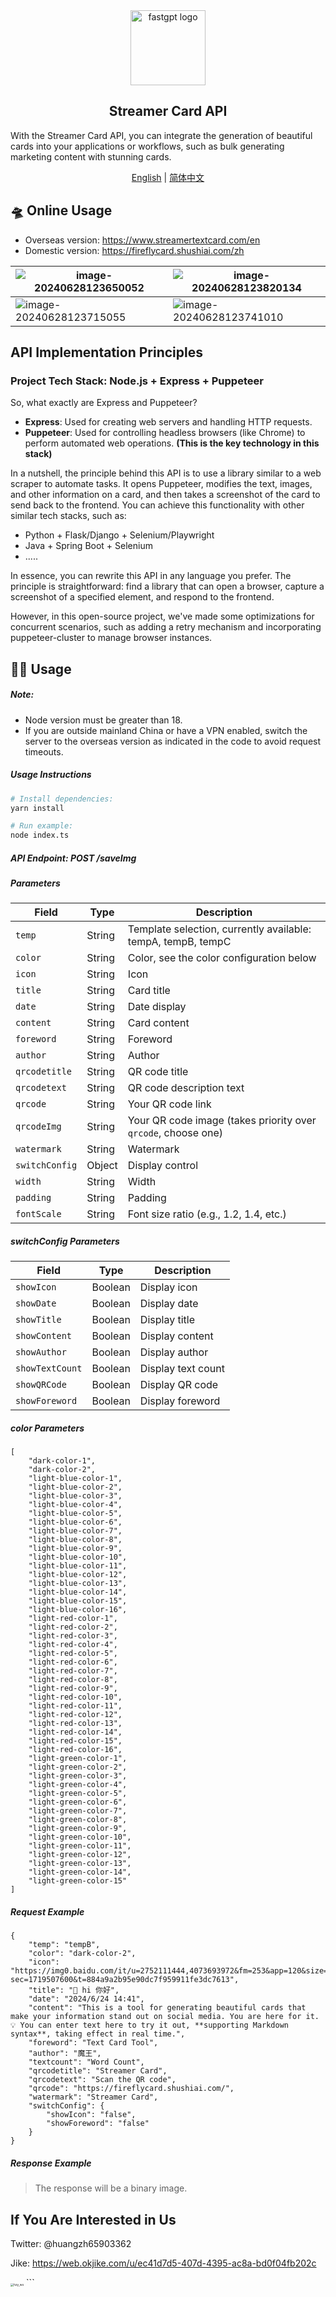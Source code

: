 <div align="center">
<a href="https://fastgpt.in/"><img src="./assets/logo.png" width="120" height="120" alt="fastgpt logo"></a>
</div>

<h2 align="center">Streamer Card API</h2>

With the Streamer Card API, you can integrate the generation of beautiful cards into your applications or workflows, such as bulk generating marketing content with stunning cards.

<p align="center">
  <a href="./README_en.md">English</a> |
  <a href="./README.md">简体中文</a>
</p>

## 🛸 Online Usage

- Overseas version: https://www.streamertextcard.com/en
- Domestic version: https://fireflycard.shushiai.com/zh

| ![image-20240628123650052](./assets/image-20240628123650052.png) | ![image-20240628123820134](./assets/image-20240628123820134.png) |
| ------------------------------------------------------------ | ------------------------------------------------------------ |
| ![image-20240628123715055](./assets/image-20240628123715055.png) | ![image-20240628123741010](./assets/image-20240628123741010.png) |

## API Implementation Principles

### Project Tech Stack: Node.js + Express + Puppeteer

So, what exactly are Express and Puppeteer?

- **Express**: Used for creating web servers and handling HTTP requests.
- **Puppeteer**: Used for controlling headless browsers (like Chrome) to perform automated web operations. **(This is the key technology in this stack)**

In a nutshell, the principle behind this API is to use a library similar to a web scraper to automate tasks. It opens Puppeteer, modifies the text, images, and other information on a card, and then takes a screenshot of the card to send back to the frontend. You can achieve this functionality with other similar tech stacks, such as:

- Python + Flask/Django + Selenium/Playwright
- Java + Spring Boot + Selenium
- .....

In essence, you can rewrite this API in any language you prefer. The principle is straightforward: find a library that can open a browser, capture a screenshot of a specified element, and respond to the frontend.

However, in this open-source project, we've made some optimizations for concurrent scenarios, such as adding a retry mechanism and incorporating puppeteer-cluster to manage browser instances.

## 👨‍💻 Usage

##### Note:

- Node version must be greater than 18.
- If you are outside mainland China or have a VPN enabled, switch the server to the overseas version as indicated in the code to avoid request timeouts.

##### Usage Instructions

```bash
# Install dependencies:
yarn install

# Run example:
node index.ts 
```

##### API Endpoint: POST /saveImg

##### Parameters

| Field          | Type   | Description                                                  |
| -------------- | ------ | ------------------------------------------------------------ |
| `temp`         | String | Template selection, currently available: tempA, tempB, tempC |
| `color`        | String | Color, see the color configuration below                     |
| `icon`         | String | Icon                                                         |
| `title`        | String | Card title                                                   |
| `date`         | String | Date display                                                 |
| `content`      | String | Card content                                                 |
| `foreword`     | String | Foreword                                                     |
| `author`       | String | Author                                                       |
| `qrcodetitle`  | String | QR code title                                                |
| `qrcodetext`   | String | QR code description text                                     |
| `qrcode`       | String | Your QR code link                                            |
| `qrcodeImg`    | String | Your QR code image (takes priority over `qrcode`, choose one) |
| `watermark`    | String | Watermark                                                    |
| `switchConfig` | Object | Display control                                              |
| `width`        | String | Width                                                        |
| `padding`      | String | Padding                                                      |
| `fontScale`    | String | Font size ratio (e.g., 1.2, 1.4, etc.)                       |

##### switchConfig Parameters

| Field           | Type    | Description        |
| --------------- | ------- | ------------------ |
| `showIcon`      | Boolean | Display icon       |
| `showDate`      | Boolean | Display date       |
| `showTitle`     | Boolean | Display title      |
| `showContent`   | Boolean | Display content    |
| `showAuthor`    | Boolean | Display author     |
| `showTextCount` | Boolean | Display text count |
| `showQRCode`    | Boolean | Display QR code    |
| `showForeword`  | Boolean | Display foreword   |

##### color Parameters

```
[
    "dark-color-1",
    "dark-color-2",
    "light-blue-color-1",
    "light-blue-color-2",
    "light-blue-color-3",
    "light-blue-color-4",
    "light-blue-color-5",
    "light-blue-color-6",
    "light-blue-color-7",
    "light-blue-color-8",
    "light-blue-color-9",
    "light-blue-color-10",
    "light-blue-color-11",
    "light-blue-color-12",
    "light-blue-color-13",
    "light-blue-color-14",
    "light-blue-color-15",
    "light-blue-color-16",
    "light-red-color-1",
    "light-red-color-2",
    "light-red-color-3",
    "light-red-color-4",
    "light-red-color-5",
    "light-red-color-6",
    "light-red-color-7",
    "light-red-color-8",
    "light-red-color-9",
    "light-red-color-10",
    "light-red-color-11",
    "light-red-color-12",
    "light-red-color-13",
    "light-red-color-14",
    "light-red-color-15",
    "light-red-color-16",
    "light-green-color-1",
    "light-green-color-2",
    "light-green-color-3",
    "light-green-color-4",
    "light-green-color-5",
    "light-green-color-6",
    "light-green-color-7",
    "light-green-color-8",
    "light-green-color-9",
    "light-green-color-10",
    "light-green-color-11",
    "light-green-color-12",
    "light-green-color-13",
    "light-green-color-14",
    "light-green-color-15"
]
```

##### Request Example

```
{
    "temp": "tempB",
    "color": "dark-color-2",
    "icon": "https://img0.baidu.com/it/u=2752111444,4073693972&fm=253&app=120&size=w931&n=0&f=JPEG&fmt=auto?sec=1719507600&t=884a9a2b95e90dc7f959911fe3dc7613",
    "title": "👋 hi 你好",
    "date": "2024/6/24 14:41",
    "content": "This is a tool for generating beautiful cards that make your information stand out on social media. You are here for it. 💡 You can enter text here to try it out, **supporting Markdown syntax**, taking effect in real time.",
    "foreword": "Text Card Tool",
    "author": "魔王",
    "textcount": "Word Count",
    "qrcodetitle": "Streamer Card",
    "qrcodetext": "Scan the QR code",
    "qrcode": "https://fireflycard.shushiai.com/",
    "watermark": "Streamer Card",
    "switchConfig": {
        "showIcon": "false",
        "showForeword": "false"
    }
}
```

##### Response Example

> The response will be a binary image.

## If You Are Interested in Us

Twitter: @huangzh65903362

Jike: https://web.okjike.com/u/ec41d7d5-407d-4395-ac8a-bd0f04fb202c

<img src="./assets/hzy_wx.jpg" alt="hzy_wx" style="zoom: 33%;" /> ```
